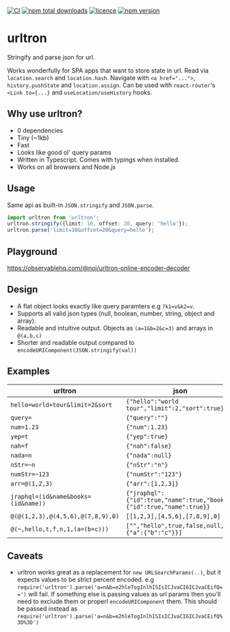 [![CI](https://github.com/recurrency/urltron/actions/workflows/ci.yml/badge.svg?branch=main)](https://github.com/nojvek/urltron/actions/workflows/ci.yml)
[![npm total downloads](https://img.shields.io/npm/dt/urltron.svg?maxAge=2592000)](https://www.npmjs.com/package/urltron)
[![licence](https://img.shields.io/npm/l/urltron.svg?maxAge=2592000)](https://github.com/nojvek/urltron)
[![npm version](https://img.shields.io/npm/v/urltron.svg)](https://www.npmjs.com/package/urltron)

# urltron

Stringify and parse json for url.

Works wonderfully for SPA apps that want to store state in url. Read via `location.search` and `location.hash`. Navigate with `<a href="...">`, `history.pushState` and `location.assign`. Can be used with `react-router`'s `<Link to={...}` and `useLocation/useHistory` hooks.

## Why use urltron?

- 0 dependencies
- Tiny (~1kb)
- Fast
- Looks like good ol' query params
- Written in Typescript. Comes with typings when installed.
- Works on all browsers and Node.js

## Usage

Same api as built-in `JSON.stringify` and `JSON.parse`.

```ts
import urltron from 'urltron';
urltron.stringify({limit: 10, offset: 20, query: 'hello'});
urltron.parse('limit=10&offset=20&query=hello');
```

## Playground
https://observablehq.com/@noj/urltron-online-encoder-decoder

## Design

- A flat object looks exactly like query paramters e.g `?k1=v&k2=v`.
- Supports all valid json types (null, boolean, number, string, object and array).
- Readable and intuitive output. Objects as `(a=1&b=2&c=3)` and arrays in `@(a,b,c)`
- Shorter and readable output compared to `encodeURIComponent(JSON.stringify(val))`

## Examples

| urltron                             | json                                                                 |
| ----------------------------------- | -------------------------------------------------------------------- |
| `hello=world+tour&limit=2&sort`     | `{"hello":"world tour","limit":2,"sort":true}`                       |
| `query=`                            | `{"query":""}`                                                       |
| `num=1.23`                          | `{"num":1.23}`                                                       |
| `yep=t`                             | `{"yep":true}`                                                       |
| `nah=f`                             | `{"nah":false}`                                                      |
| `nada=n`                            | `{"nada":null}`                                                      |
| `nStr=~n`                           | `{"nStr":"n"}`                                                       |
| `numStr=~123`                       | `{"numStr":"123"}`                                                   |
| `arr=@(1,2,3)`                      | `{"arr":[1,2,3]}`                                                    |
| `jraphql=(id&name&books=(id&name))` | `{"jraphql":{"id":true,"name":true,"books":{"id":true,"name":true}}` |
| `@(@(1,2,3),@(4,5,6),@(7,8,9),0)`   | `[[1,2,3],[4,5,6],[7,8,9],0]`                                        |
| `@(~,hello,t,f,n,1,(a=(b=c)))`      | `["","hello",true,false,null,1,{"a":{"b":"c"}}]`                     |


## Caveats

* urltron works great as a replacement for `new URLSearchParams(..)`, but it expects values to be strict percent encoded. e.g `require('urltron').parse('a=n&b=e2hleTogInlhISIsICJvaCI6ICJvaCEifQ==')` will fail. If something else is passing values as url params then you'll need to exclude them or properl `encodeURIComponent` them. This should be passed instead as `require('urltron').parse('a=n&b=e2hleTogInlhISIsICJvaCI6ICJvaCEifQ%3D%3D')`

